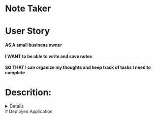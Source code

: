# Note Taker

# User Story 
#### AS A small business owner
#### I WANT to be able to write and save notes
#### SO THAT I can organize my thoughts and keep track of tasks I need to complete

# Descrition: 
<details>
  <h1> Description </h1>
  <ul>
    <li> GIVEN a note-taking application </li>
### WHEN I open the Note Taker
#### THEN I am presented with a landing page with a link to a notes page
### WHEN I click on the link to the notes page
#### THEN I am presented with a page with existing notes listed in the left-hand column, plus empty fields to enter a new note title and the note’s text in the right-hand column
### WHEN I enter a new note title and the note’s text
#### THEN a Save icon appears in the navigation at the top of the page
### WHEN I click on the Save icon
#### THEN the new note I have entered is saved and appears in the left-hand column with the other existing notes
### WHEN I click on an existing note in the list in the left-hand column
#### THEN that note appears in the right-hand column
### WHEN I click on the Write icon in the navigation at the top of the page
#### THEN I am presented with empty fields to enter a new note title and the note’s text in the right-hand column
   </ul>
  
  </details>
# Deployed Application
